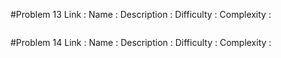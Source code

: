 #Problem 13
Link : 
Name : 
Description : 
Difficulty : 
Complexity : 
```java

```

#Problem 14
Link : 
Name : 
Description : 
Difficulty : 
Complexity : 
```java

```